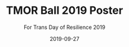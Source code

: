 ---
layout: art-post
title: "TMOR Ball 2019 Poster"
subtitle: "For Trans Day of Resilience 2019"
images:
  - public_id: portfolio/tmor-ball-2019-flyer
categories: [art, digital]
tags: [flyer, graphic-design, vector, color, pattern, trans, bta]
date: 2019-09-27
featured: true
---